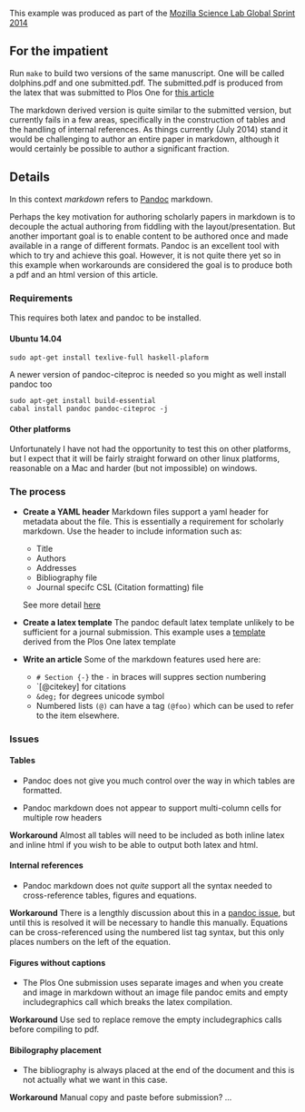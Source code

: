 This example was produced as part of the 
[Mozilla Science Lab Global Sprint 2014](http://mozillascience.org/)

## For the impatient

Run `make` to build two versions of the same manuscript. One will be called dolphins.pdf
and one submitted.pdf. The submitted.pdf is produced from the latex that was submitted to
Plos One for [this article](http://www.plosone.org/article/info%3Adoi%2F10.1371%2Fjournal.pone.0064438)

The markdown derived version is quite similar to the submitted version, but currently fails in
a few areas, specifically in the construction of tables and the handling of internal
references. As things currently (July 2014) stand it would be challenging to author an entire
paper in markdown, although it would certainly be possible to author a significant fraction.

## Details

In this context _markdown_ refers to [Pandoc](http://johnmacfarlane.net/pandoc/README.html)
markdown.

Perhaps the key motivation for authoring scholarly papers in markdown is to
decouple the actual authoring from fiddling with the layout/presentation. But 
another important goal is to enable content to be authored once and made available
in a range of different formats. Pandoc is an excellent tool with which to try
and achieve this goal. However, it is not quite there yet so in this example 
when workarounds are considered the goal is to produce both a pdf and an html
version of this article.

### Requirements

This requires both latex and pandoc to be installed.

#### Ubuntu 14.04

    sudo apt-get install texlive-full haskell-plaform

A newer version of pandoc-citeproc is needed so you might as well install pandoc too
    
    sudo apt-get install build-essential
    cabal install pandoc pandoc-citeproc -j

#### Other platforms

Unfortunately I have not had the opportunity to test this on other platforms, but I
expect that it will be fairly straight forward on other linux platforms, reasonable on
a Mac and harder (but not impossible) on windows.

### The process

- __Create a YAML header__ Markdown files support a yaml header for metadata
  about the file. This is essentially a requirement for scholarly markdown.
  Use the header to include information such as:

    - Title
    - Authors
    - Addresses
    - Bibliography file
    - Journal specifc CSL (Citation formatting) file

    See more detail [here](https://github.com/scholmd/scholmd/wiki/Article-metadata)

- __Create a latex template__ The pandoc default latex template unlikely to be
  sufficient for a journal submission. This example uses a [template](resources/plos-one.latex)
  derived from the Plos One latex template 

- __Write an article__ Some of the markdown features used here are:

    - `# Section {-}` the `-` in braces will suppres section numbering
    - `[@citekey] for citations
    - `&deg;` for degrees unicode symbol
    - Numbered lists `(@)` can have a tag `(@foo)` which can be used to refer
      to the item elsewhere.

### Issues

#### Tables

- Pandoc does not give you much control over the way in which tables are formatted.

- Pandoc markdown does not appear to support multi-column cells for multiple row headers

__Workaround__ Almost all tables will need to be included as both inline latex and
inline html if you wish to be able to output both latex and html.

#### Internal references

- Pandoc markdown does not _quite_ support all the syntax needed to cross-reference
  tables, figures and equations.

__Workaround__ There is a lengthly discussion about this in a 
[pandoc issue](https://github.com/jgm/pandoc/issues/813),
but until this is resolved it will be necessary to handle this manually.
Equations can be cross-referenced using the numbered list tag syntax, but
this only places numbers on the left of the equation.

#### Figures without captions

- The Plos One submission uses separate images and when you create and image 
  in markdown without an image file pandoc emits and empty includegraphics call
  which breaks the latex compilation.

__Workaround__ Use sed to replace remove the empty includegraphics calls before 
compiling to pdf.

#### Bibilography placement

- The bibliography is always placed at the end of the document and this is not actually
  what we want in this case.

__Workaround__ Manual copy and paste before submission? ...


